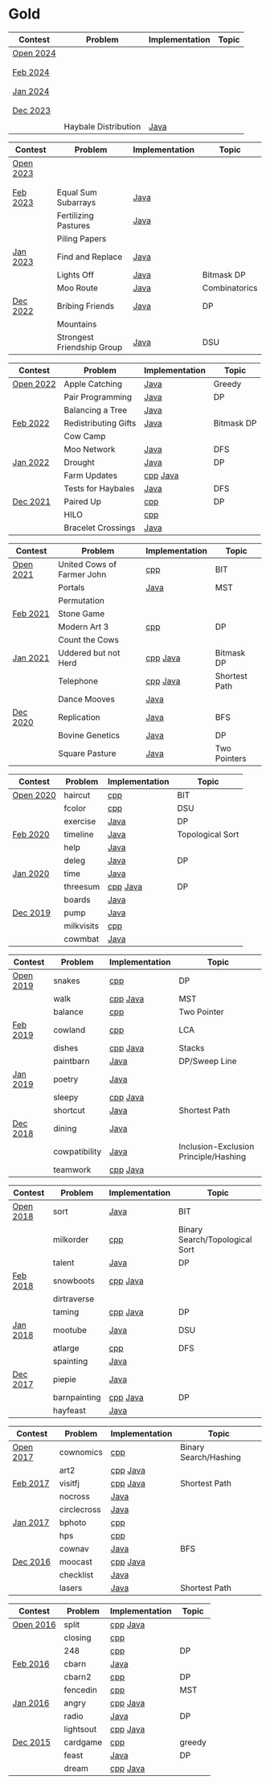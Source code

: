 # Gold
| Contest                                                    | Problem | Implementation | Topic |
|------------------------------------------------------------|---------|----------------|-------|
| [Open 2024](http://usaco.org/index.php?page=open24results) |  |  |  | 
|                                                            |  |  |  |
|                                                            |  |  |  |
| [Feb 2024](http://usaco.org/index.php?page=feb24results)   |  |  |  |
|                                                            |  |  |  |
|                                                            |  |  |  |
| [Jan 2024](http://usaco.org/index.php?page=jan24results)   |  |  |  |
|                                                            |  |  |  |
|                                                            |  |  |  |
| [Dec 2023](http://usaco.org/index.php?page=dec23results)   |  |  |  |
|                                                            |  |  |  |
|                                                            | Haybale Distribution | [Java][haybaledistribution.java] |  |


[haybaledistribution.java]: 2023-2024/Dec%202023/Gold/haybaledistribution.java



| Contest                                                    | Problem | Implementation | Topic |
|------------------------------------------------------------|---------|----------------|-------|
| [Open 2023](http://usaco.org/index.php?page=open23results) |  |  |  | 
|                                                            |  |  |  |
|                                                            |  |  |  |
| [Feb 2023](http://usaco.org/index.php?page=feb23results)   | Equal Sum Subarrays | [Java][subarrays.java] | |
|                                                            | Fertilizing Pastures | [Java][fertilizingpastures.java] |  |
|                                                            | Piling Papers |
| [Jan 2023](http://usaco.org/index.php?page=jan23results)   | Find and Replace | [Java][findreplace.java] |  |
|                                                            | Lights Off | [Java][lightsoff.java] | Bitmask DP |
|                                                            | Moo Route | [Java][mooroute.java] | Combinatorics |
| [Dec 2022](http://usaco.org/index.php?page=dec22results)   | Bribing Friends | [Java][bribing.java] | DP |
|                                                            | Mountains |  | |
|                                                            | Strongest Friendship Group | [Java][friendship.java] | DSU |


[subarrays.java]: 2022-2023/Feb%202023/Gold/subarrays.java
[fertilizingpastures.java]: 2022-2023/Feb%202023/Gold/fertilizingpastures.java
[findreplace.java]: 2022-2023/Jan%202023/Gold/findreplace.java
[lightsoff.java]: 2022-2023/Jan%202023/Gold/lightsoff.java
[mooroute.java]: 2022-2023/Jan%202023/Gold/mooroute.java
[bribing.java]: 2022-2023/Dec%202022/Gold/bribing.java
[friendship.java]: 2022-2023/Dec%202022/Gold/friendship.java



| Contest                                                    | Problem | Implementation | Topic |
|------------------------------------------------------------|---------|----------------|-------|
| [Open 2022](http://usaco.org/index.php?page=open22results) | Apple Catching | [Java][applecatching.java] | Greedy | 
|                                                            | Pair Programming | [Java][pairprogramming.java] | DP |
|                                                            | Balancing a Tree | [Java][balancingtree.java] | 
| [Feb 2022](http://usaco.org/index.php?page=feb22results)   | Redistributing Gifts | [Java][redistributing.java] | Bitmask DP |
|                                                            | Cow Camp |  |  |
|                                                            | Moo Network | [Java][moonetwork.java] | DFS |
| [Jan 2022](http://usaco.org/index.php?page=jan22results)   | Drought | [Java][drought.java] | DP |
|                                                            | Farm Updates | [cpp][farmupdates.cpp] [Java][farmupdates.java] |  |
|                                                            | Tests for Haybales | [Java][tests.java] | DFS |
| [Dec 2021](http://usaco.org/index.php?page=dec21results)   | Paired Up | [cpp][pairedup.cpp] | DP |
|                                                            | HILO | [cpp][hilo.cpp] | |
|                                                            | Bracelet Crossings | [Java][braceletcrossings.java] |

[applecatching.java]: 2021-2022/Open%202022/Gold/applecatching.java
[pairprogramming.java]: 2021-2022/Open%202022/Gold/pairprogramming.java
[balancingtree.java]: 2021-2022/Open%202022/Gold/balancingtree.java
[redistributing.java]: 2021-2022/Feb%202022/Gold/redistributing.java
[moonetwork.java]: 2021-2022/Feb%202022/Gold/moonetwork.java
[drought.java]: 2021-2022/Jan%202022/Gold/drought.java
[farmupdates.cpp]: 2021-2022/Jan%202022/Gold/farmupdates.cpp
[farmupdates.java]: 2021-2022/Jan%202022/Gold/farmupdates.java
[tests.java]: 2021-2022/Jan%202022/Gold/tests.java
[pairedup.cpp]: 2021-2022/Dec%202021/Gold/pairedup.cpp
[hilo.cpp]: 2021-2022/Dec%202021/Gold/hilo.cpp
[braceletcrossings.java]: 2021-2022/Dec%202021/Gold/braceletcrossings.java


| Contest                                                    | Problem | Implementation | Topic |
|------------------------------------------------------------|---------|----------------|-------|
| [Open 2021](http://usaco.org/index.php?page=open21results) | United Cows of Farmer John | [cpp][united.cpp] | BIT | 
|                                                            | Portals | [Java][portals.java] | MST |
|                                                            | Permutation |
| [Feb 2021](http://usaco.org/index.php?page=feb21results)   | Stone Game |  
|                                                            | Modern Art 3 | [cpp][art3.cpp] | DP |
|                                                            | Count the Cows |
| [Jan 2021](http://usaco.org/index.php?page=jan21results)   | Uddered but not Herd | [cpp][uddered.cpp] [Java][uddered.java] | Bitmask DP |
|                                                            | Telephone | [cpp][telephone.cpp] [Java][telephone.java] | Shortest Path |
|                                                            | Dance Mooves | [Java][dancemooves.java] | 
| [Dec 2020](http://usaco.org/index.php?page=dec20results)   | Replication | [Java][replication.java] | BFS |
|                                                            | Bovine Genetics | [Java][bovgenetics.java] | DP |
|                                                            | Square Pasture | [Java][squarepasture.java] | Two Pointers |

[united.cpp]: 2020-2021/Open%202021/Gold/united.cpp
[portals.java]: 2020-2021/Open%202021/Gold/portals.java
[art3.cpp]: 2020-2021/Feb%202021/Gold/art3.cpp
[uddered.cpp]: 2020-2021/Jan%202021/Gold/uddered.cpp
[uddered.java]: 2020-2021/Jan%202021/Gold/uddered.java
[telephone.java]: 2020-2021/Jan%202021/Gold/telephone.java
[telephone.cpp]: 2020-2021/Jan%202021/Gold/telephone.cpp
[dancemooves.java]: 2020-2021/Jan%202021/Gold/dancemooves.java
[replication.java]: 2020-2021/Dec%202020/Gold/replication.java
[bovgenetics.java]: 2020-2021/Dec%202020/Gold/bovgenetics.java
[squarepasture.java]: 2020-2021/Dec%202020/Gold/squarepasture.java


| Contest                                                    | Problem | Implementation | Topic |
|------------------------------------------------------------|---------|----------------|-------|
| [Open 2020](http://usaco.org/index.php?page=open20results) | haircut | [cpp][haircut.cpp] | BIT |
|                                                            | fcolor | [cpp][fcolor.cpp] | DSU |
|                                                            | exercise | [Java][exercise.java] | DP |
| [Feb 2020](http://usaco.org/index.php?page=feb20results)   | timeline | [Java][timeline.java] | Topological Sort |
|                                                            | help | [Java][help.java] |
|                                                            | deleg | [Java][deleg.java] | DP |
| [Jan 2020](http://usaco.org/index.php?page=jan20results)   | time | [Java][time.java] |
|                                                            | threesum | [cpp][threesum.cpp] [Java][threesum.java] | DP |
|                                                            | boards | [Java][boards.java] |
| [Dec 2019](http://usaco.org/index.php?page=dec19results)   | pump | [Java][pump.java] |
|                                                            | milkvisits | [cpp][milkvisits.cpp] | 
|                                                            | cowmbat | [Java][cowmbat.java] |

[haircut.cpp]: 2019-2020/Open%202020/Gold/haircut.cpp
[fcolor.cpp]: 2019-2020/Open%202020/Gold/fcolor.cpp
[exercise.java]: 2019-2020/Open%202020/Gold/exercise.java
[timeline.java]: 2019-2020/Feb%202020/Gold/timeline.java
[help.java]: 2019-2020/Jan%202020/Gold/help.java
[deleg.java]: 2019-2020/Jan%202020/Gold/deleg.java
[time.java]: 2019-2020/Jan%202020/Gold/time.java
[threesum.cpp]: 2019-2020/Jan%202020/Gold/threesum.cpp
[threesum.java]: 2019-2020/Jan%202020/Gold/threesum.java
[boards.java]: 2019-2020/Jan%202020/Gold/boards.java
[pump.java]: 2019-2020/Dec%202019/Gold/pump.java
[milkvisits.cpp]: 2019-2020/Dec%202019/Gold/milkvisits.cpp
[cowmbat.java]: 2019-2020/Dec%202019/Gold/cowmbat.java


| Contest                                                    | Problem | Implementation | Topic |
|------------------------------------------------------------|---------|----------------|-------|
| [Open 2019](http://usaco.org/index.php?page=open19results) | snakes | [cpp][snakes.cpp] | DP |
|                                                            | walk | [cpp][walk.cpp] [Java][walk.java] | MST |
|                                                            | balance | [cpp][balance.cpp] | Two Pointer |
| [Feb 2019](http://usaco.org/index.php?page=feb19results)   | cowland | [cpp][cowland.cpp] | LCA |
|                                                            | dishes | [cpp][dishes.cpp] [Java][dishes.java] | Stacks |
|                                                            | paintbarn | [Java][paintbarn.java] | DP/Sweep Line |
| [Jan 2019](http://usaco.org/index.php?page=jan19results)   | poetry | [Java][poetry.java] |
|                                                            | sleepy | [cpp][sleepy.cpp] [Java][sleepy.java] |
|                                                            | shortcut | [Java][shortcut.java] | Shortest Path |
| [Dec 2018](http://usaco.org/index.php?page=dec18results)   | dining | [Java][dining.java] |
|                                                            | cowpatibility | [Java][cowpatibility.java] | Inclusion-Exclusion Principle/Hashing |
|                                                            | teamwork | [cpp][teamwork.cpp] [Java][teamwork.java] |

[snakes.cpp]: 2018-2019/Open%202019/Gold/snakes.cpp
[walk.cpp]: 2018-2019/Open%202019/Gold/walk.cpp
[balance.cpp]: 2018-2019/Open%202019/Gold/balance.cpp
[walk.java]: 2018-2019/Open%202019/Gold/walk.java
[cowland.cpp]: 2018-2019/Feb%202019/Gold/cowland.cpp
[dishes.cpp]: 2018-2019/Feb%202019/Gold/dishes.cpp
[dishes.java]: 2018-2019/Feb%202019/Gold/dishes.java
[paintbarn.java]: 2018-2019/Feb%202019/Gold/paintbarn.java
[poetry.java]: 2018-2019/Jan%202019/Gold/poetry.java
[sleepy.cpp]: 2018-2019/Jan%202019/Gold/sleepy.cpp
[sleepy.java]: 2018-2019/Jan%202019/Gold/sleepy.java
[shortcut.java]: 2018-2019/Jan%202019/Gold/shortcut.java
[dining.java]: 2018-2019/Dec%202018/Gold/dining.java
[cowpatibility.java]: 2018-2019/Dec%202018/Gold/cowpatibility.java
[teamwork.cpp]: 2018-2019/Dec%202018/Gold/teamwork.cpp
[teamwork.java]: 2018-2019/Dec%202018/Gold/teamwork.java


| Contest                                                    | Problem | Implementation | Topic |
|------------------------------------------------------------|---------|----------------|-------|
| [Open 2018](http://usaco.org/index.php?page=open18results) | sort | [Java][sort.java] | BIT | 
|                                                            | milkorder | [cpp][milkorder.cpp] | Binary Search/Topological Sort |
|                                                            | talent | [Java][talent.java] | DP | 
| [Feb 2018](http://usaco.org/index.php?page=feb18results)   | snowboots | [cpp][snowboots.cpp] [Java][snowboots.java] |
|                                                            | dirtraverse | 
|                                                            | taming | [cpp][taming.java] [Java][taming.java] | DP |
| [Jan 2018](http://usaco.org/index.php?page=jan18results)   | mootube | [Java][mootube.java] | DSU |
|                                                            | atlarge | [cpp][atlarge.cpp] | DFS |
|                                                            | spainting | [Java][spainting.java] |
| [Dec 2017](http://usaco.org/index.php?page=dec17results)   | piepie | [Java][piepie.java] |
|                                                            | barnpainting | [cpp][barnpainting.cpp] [Java][barnpainting.java] | DP |
|                                                            | hayfeast | [Java][hayfeast.java] |

[sort.java]: 2017-2018/Open%202018/Gold/sort.cpp
[milkorder.cpp]: 2017-2018/Open%202018/Gold/milkorder.cpp
[talent.java]: 2017-2018/Open%202018/Gold/talent.java
[snowboots.cpp]: 2017-2018/Feb%202018/Gold/snowboots.cpp
[snowboots.java]: 2017-2018/Feb%202018/Gold/snowboots.java
[taming.cpp]: 2017-2018/Feb%202018/Gold/taming.cpp
[taming.java]: 2017-2018/Feb%202018/Gold/taming.java
[mootube.java]: 2017-2018/Jan%202018/Gold/mootube.java
[atlarge.cpp]: 2017-2018/Jan%202018/Gold/atlarge.cpp
[spainting.java]: 2017-2018/Jan%202018/Gold/spainting.java
[piepie.java]: 2017-2018/Dec%202017/Gold/piepie.java
[barnpainting.cpp]: 2017-2018/Dec%202017/Gold/barnpainting.cpp
[barnpainting.java]: 2017-2018/Dec%202017/Gold/barnpainting.java
[hayfeast.java]: 2017-2018/Dec%202017/Gold/hayfeast.java


| Contest                                                    | Problem | Implementation | Topic |
|------------------------------------------------------------|---------|----------------|-------|
| [Open 2017](http://usaco.org/index.php?page=open17results) | cownomics | [cpp][cownomics.cpp] | Binary Search/Hashing |
|                                                            | art2 | [cpp][art2.cpp] [Java][art2.java] |
| [Feb 2017](http://usaco.org/index.php?page=feb17results)   | visitfj | [cpp][visitfj.cpp] [Java][visitfj.java] | Shortest Path |
|                                                            | nocross | [Java][nocross.java]
|                                                            | circlecross | [Java][circlecross.java]
| [Jan 2017](http://usaco.org/index.php?page=jan17results)   | bphoto | [cpp][bphoto.cpp] | 
|                                                            | hps | [cpp][hps.cpp] | 
|                                                            | cownav | [Java][cownav.java] | BFS |
| [Dec 2016](http://usaco.org/index.php?page=dec16results)   | moocast | [cpp][moocast.cpp] [Java][moocast.java] |
|                                                            | checklist | [Java][checklist.java] | 
|                                                            | lasers | [Java][lasers.java] | Shortest Path |


[cownomics.cpp]: 2016-2017/Open%202017/Gold/cownomics.cpp
[art2.cpp]: 2016-2017/Open%202017/Gold/art2.cpp
[art2.java]: 2016-2017/Open%202017/Gold/art2.java
[visitfj.cpp]: 2016-2017/Feb%202017/Gold/visitfj.cpp
[visitfj.java]: 2016-2017/Feb%202017/Gold/visitfj.java 
[nocross.java]: 2016-2017/Feb%202017/Gold/nocross.java
[circlecross.java]: 2016-2017/Feb%202017/Gold/circlecross.java
[bphoto.cpp]: 2016-2017/Jan%202017/Gold/bphoto.cpp
[hps.cpp]: 2016-2017/Jan%202017/Gold/hps.cpp
[cownav.java]: 2016-2017/Jan%202017/Gold/cownav.java
[moocast.cpp]: 2016-2017/Dec%202016/Gold/moocast.cpp
[moocast.java]: 2016-2017/Dec%202016/Gold/moocast.java
[checklist.java]: 2016-2017/Dec%202016/Gold/checklist.java
[lasers.java]: 2016-2017/Dec%202016/Gold/lasers.java


| Contest                                                    | Problem | Implementation | Topic |
|------------------------------------------------------------|---------|----------------|-------|
| [Open 2016](http://usaco.org/index.php?page=open16results) | split | [cpp][split.cpp] [Java][split.java] | 
|                                                            | closing | [cpp][closing.cpp] |
|                                                            | 248 | [cpp][248.cpp] | DP |
| [Feb 2016](http://usaco.org/index.php?page=feb16results)   | cbarn | [Java][cbarn.java] | 
|                                                            | cbarn2 | [cpp][cbarn2.cpp] | DP |
|                                                            | fencedin | [cpp][fencedin.cpp] | MST |
| [Jan 2016](http://usaco.org/index.php?page=jan16results)   | angry | [cpp][angry.cpp] [Java][angry.java]
|                                                            | radio | [Java][radio.java] | DP |
|                                                            | lightsout | [cpp][lightsout.cpp] [Java][lightsout.java]
| [Dec 2015](http://usaco.org/index.php?page=dec15results)   | cardgame | [cpp][cardgame.cpp] | greedy |
|                                                            | feast | [Java][feast.java] | DP |
|                                                            | dream | [cpp][dream.cpp] [Java][dream.java] | 

[split.cpp]: 2015-2016/Open%202016/Gold/split.cpp
[split.java]: 2015-2016/Open%202016/Gold/split.java
[closing.cpp]: 2015-2016/Open%202016/Gold/closing.cpp
[248.cpp]: 2015-2016/Open%202016/Gold/248.cpp
[cbarn.java]: 2015-2016/Feb%202016/Gold/cbarn.java
[cbarn2.cpp]: 2015-2016/Feb%202016/Gold/cbarn2.cpp
[fencedin.cpp]: 2015-2016/Feb%202016/Gold/fencedin.cpp
[angry.cpp]: 2015-2016/Jan%202016/Gold/angry.cpp
[angry.java]: 2015-2016/Jan%202016/Gold/angry.java
[radio.java]: 2015-2016/Jan%202016/Gold/radio.java
[lightsout.cpp]: 2015-2016/Jan%202016/Gold/lightsout.cpp
[lightsout.java]: 2015-2016/Jan%202016/Gold/lightsout.java
[cardgame.cpp]: 2015-2016/Dec%202015/Gold/cardgame.cpp
[feast.java]: 2015-2016/Dec%202015/Gold/feast.java
[dream.cpp]: 2015-2016/Dec%202015/Gold/dream.cpp
[dream.java]: 2015-2016/Dec%202015/Gold/dream.java
